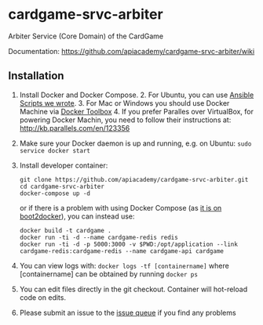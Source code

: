 # cardgame-srvc-arbiter
Arbiter Service (Core Domain) of the CardGame

Documentation: https://github.com/apiacademy/cardgame-srvc-arbiter/wiki

## Installation

1. Install Docker and Docker Compose. 
    2. For Ubuntu, you can use [Ansible Scripts we wrote](https://github.com/apiacademy/quizgame/tree/master/ansible).
    3. For Mac or Windows you should use Docker Machine via [Docker Toolbox](https://www.docker.com/toolbox)
    4. If you prefer Paralles over VirtualBox, for powering Docker Machin, you need to follow their instructions at: <http://kb.parallels.com/en/123356>
1. Make sure your Docker daemon is up and running, e.g. on Ubuntu: `sudo service docker start`
1. Install developer container:
 
    ```console
    git clone https://github.com/apiacademy/cardgame-srvc-arbiter.git
    cd cardgame-srvc-arbiter
    docker-compose up -d
    ```
    
    or if there is a problem with using Docker Compose (as [it is on boot2docker](https://github.com/docker/compose/issues/1032)), you can instead use:
    
    ```console
    docker build -t cardgame .
    docker run -ti -d --name cardgame-redis redis
    docker run -ti -d -p 5000:3000 -v $PWD:/opt/application --link cardgame-redis:cardgame-redis --name cardgame-api cardgame
    ```
    
1. You can view logs with: `docker logs -tf [containername]` where [containername] can be obtained by running `docker ps`
1. You can edit files directly in the git checkout. Container will hot-reload code on edits.
1. Please submit an issue to the [issue queue](https://github.com/apiacademy/cardgame-srvc-arbiter/issues) if you find any problems
